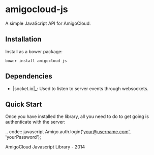 amigocloud-js
=============
A simple JavaScript API for AmigoCloud.

Installation
------------

Install as a bower package:


    bower install amigocloud-js
    
Dependencies
------------

- |socket.io|_: Used to listen to server events through websockets.

Quick Start
-----------

Once you have installed the library, all you need to do to get going is authenticate with the server:

.. code:: javascript
    Amigo.auth.login('your@username.com', 'yourPassword');


AmigoCloud Javascript Library - 2014
